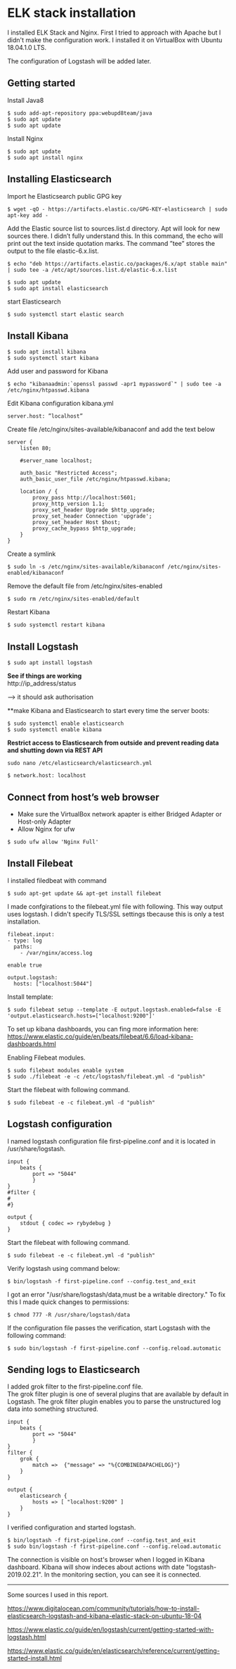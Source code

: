 # ELK stack installation

I installed ELK Stack and Nginx. First I tried to approach with Apache but I didn't make the configuration work.
I installed it on VirtualBox with Ubuntu 18.04.1.0 LTS. 

The configuration of Logstash will be added later.

## Getting started
Install Java8  
```
$ sudo add-apt-repository ppa:webupd8team/java
$ sudo apt update
$ sudo apt update
```

Install Nginx  

```
$ sudo apt update
$ sudo apt install nginx
```
## Installing Elasticsearch

Import he Elasticsearch public GPG key  

```
$ wget -qO - https://artifacts.elastic.co/GPG-KEY-elasticsearch | sudo apt-key add -
```

Add the Elastic source list to sources.list.d directory. Apt will look for new sources there. I didn’t fully understand this. In this command, the echo will print out the text inside quotation marks. The command ”tee” stores the output to the file elastic-6.x.list.

```
$ echo "deb https://artifacts.elastic.co/packages/6.x/apt stable main" | sudo tee -a /etc/apt/sources.list.d/elastic-6.x.list
```
```
$ sudo apt update
$ sudo apt install elasticsearch
```
start Elasticsearch  
```
$ sudo systemctl start elastic search
```

## Install Kibana
```
$ sudo apt install kibana
$ sudo systemctl start kibana
```

Add user and password for Kibana  
```
$ echo "kibanaadmin:`openssl passwd -apr1 mypassword`" | sudo tee -a /etc/nginx/htpasswd.kibana
```
Edit Kibana configuration kibana.yml  
```
server.host: ”localhost”
```

Create file  /etc/nginx/sites-available/kibanaconf  and add the text below  
```
server {
    listen 80;

    #server_name localhost;

    auth_basic "Restricted Access";
    auth_basic_user_file /etc/nginx/htpasswd.kibana;

    location / {
        proxy_pass http://localhost:5601;
        proxy_http_version 1.1;
        proxy_set_header Upgrade $http_upgrade;
        proxy_set_header Connection 'upgrade';
        proxy_set_header Host $host;
        proxy_cache_bypass $http_upgrade;
    }
}
```

Create a symlink  
```
$ sudo ln -s /etc/nginx/sites-available/kibanaconf /etc/nginx/sites-enabled/kibanaconf
```

Remove the default file from /etc/nginx/sites-enabled  
```
$ sudo rm /etc/nginx/sites-enabled/default
```

Restart Kibana  
```
$ sudo systemctl restart kibana
```

## Install Logstash 

```
$ sudo apt install logstash
```

**See if things are working**  
http://ip_address/status 

—> it should ask authorisation

**make Kibana and Elasticsearch to start every time the server boots:
```
$ sudo systemctl enable elasticsearch
$ sudo systemctl enable kibana
```

**Restrict access to Elasticsearch from outside and prevent reading data and shutting down via REST API**
```
sudo nano /etc/elasticsearch/elasticsearch.yml
```
```
$ network.host: localhost
```
## Connect from host’s web browser
- Make sure the VirtualBox network apapter is either Bridged Adapter or Host-only Adapter  
- Allow Nginx for ufw
```  
$ sudo ufw allow 'Nginx Full'
```

## Install Filebeat

I installed filedbeat with command
```
$ sudo apt-get update && apt-get install filebeat
```

I made confgirations to the filebeat.yml file with following. This way output uses logstash. I didn't specify TLS/SSL settings tbecause this is only a test installation.
```
filebeat.input:
- type: log
  paths:
    - /var/nginx/access.log 
	
enable true

output.logstash:
  hosts: ["localhost:5044"]
```

Install template:
```
$ sudo filebeat setup --template -E output.logstash.enabled=false -E 'output.elasticsearch.hosts=["localhost:9200"]'
```

To set up kibana dashboards, you can fing more information here: 
https://www.elastic.co/guide/en/beats/filebeat/6.6/load-kibana-dashboards.html 

Enabling Filebeat modules.

```
$ sudo filebeat modules enable system
$ sudo ./filebeat -e -c /etc/logstash/filebeat.yml -d "publish" 
```

Start the filebeat with following command.
```
$ sudo filebeat -e -c filebeat.yml -d "publish"
```

## Logstash configuration

I named logstash configuration file first-pipeline.conf and it is located in /usr/share/logstash.
```
input {
	beats {
		port => "5044"
		}
}
#filter {
#
#}

output {
	stdout { codec => rybydebug }
}
```


Start the filebeat with following command.
```
$ sudo filebeat -e -c filebeat.yml -d "publish"
```

Verify logstash using command below:
```
$ bin/logstash -f first-pipeline.conf --config.test_and_exit
```

I got an error  "/usr/share/logstash/data,must be a writable directory."
To fix this I made quick changes to permissions:
```
$ chmod 777 -R /usr/share/logstash/data
```

If the configuration file passes the verification, start Logstash with the following command:
```
$ sudo bin/logstash -f first-pipeline.conf --config.reload.automatic
```


## Sending logs to Elasticsearch

I added grok filter to the first-pipeline.conf file.  
The grok filter plugin is one of several plugins that are available by default in Logstash.
The grok filter plugin enables you to parse the unstructured log data into something structured.


```
input {
	beats {
		port => "5044"
		}
}
filter {
	grok {
		match =>  {"message" => "%{COMBINEDAPACHELOG}"}
	}
}

output {
    elasticsearch {
        hosts => [ "localhost:9200" ]
    }
}
```
I verified configuration and started logstash.

```
$ bin/logstash -f first-pipeline.conf --config.test_and_exit
$ sudo bin/logstash -f first-pipeline.conf --config.reload.automatic
```

The connection is visible on host's browser when I logged in Kibana dashboard. Kibana will show indeces about actions with date "logstash-2019.02.21". In the monitoring section, you can see it is connected. 


-------------------------------------------------------------------------------------


Some sources I used in this report. 

https://www.digitalocean.com/community/tutorials/how-to-install-elasticsearch-logstash-and-kibana-elastic-stack-on-ubuntu-18-04 

https://www.elastic.co/guide/en/logstash/current/getting-started-with-logstash.html

https://www.elastic.co/guide/en/elasticsearch/reference/current/getting-started-install.html

